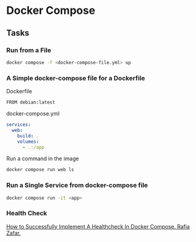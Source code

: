 # Docker Compose

## Tasks

### Run from a File

```sh
docker compose -f <docker-compose-file.yml> up
```

### A Simple docker-compose file for a Dockerfile

Dockerfile

```docker
FROM debian:latest
```

docker-compose.yml

```yml
services:
  web:
    build: .
    volumes:
      - .:/app
```

Run a command in the image

```sh
docker compose run web ls
```

### Run a Single Service from docker-compose file

```sh
docker compose run -it <app>
```

### Health Check

[How to Successfully Implement A Healthcheck In Docker Compose. Rafia Zafar.](https://linuxhint.com/how-to-successfully-implement-healthcheck-in-docker-compose/)
